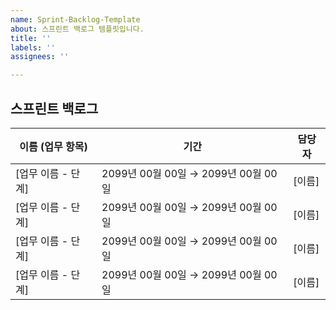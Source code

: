 ```yaml
---
name: Sprint-Backlog-Template
about: 스프린트 백로그 템플릿입니다.
title: ''
labels: ''
assignees: ''

---
```


## 스프린트 백로그

| 이름 (업무 항목)                     | 기간                               | 담당자 |
|--------------------------------------|------------------------------------|--------|
| [업무 이름 - 단계]                   | 2099년 00월 00일 → 2099년 00월 00일 | [이름] |
| [업무 이름 - 단계]                   | 2099년 00월 00일 → 2099년 00월 00일 | [이름] |
| [업무 이름 - 단계]                   | 2099년 00월 00일 → 2099년 00월 00일 | [이름] |
| [업무 이름 - 단계]                   | 2099년 00월 00일 → 2099년 00월 00일 | [이름] |
